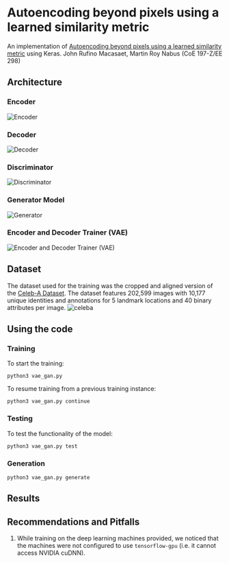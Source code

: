# Autoencoding beyond pixels using a learned similarity metric
An implementation of [Autoencoding beyond pixels using a learned similarity metric](https://arxiv.org/pdf/1512.09300.pdf) using Keras. 
John Rufino Macasaet, Martin Roy Nabus (CoE 197-Z/EE 298)

## Architecture
### Encoder
![Encoder](https://s3-ap-southeast-1.amazonaws.com/celebadataset/Original/vae_cnn_encoder.png)
### Decoder
![Decoder](https://i.imgur.com/TD3yVEo.png)
### Discriminator
![Discriminator](https://i.imgur.com/GF9GiVF.png)
### Generator Model
![Generator](https://i.imgur.com/L0SnRCm.png)
### Encoder and Decoder Trainer (VAE)
![Encoder and Decoder Trainer (VAE)](https://i.imgur.com/zjtVQvQ.png)

## Dataset
The dataset used for the training was the cropped and aligned version of the [Celeb-A Dataset](http://mmlab.ie.cuhk.edu.hk/projects/CelebA.html). The dataset features 202,599 images with 10,177 unique identities and annotations for 5 landmark locations and 40 binary attributes per image.
![celeba](http://mmlab.ie.cuhk.edu.hk/projects/celeba/intro.png)

## Using the code
### Training
To start the training:
```
python3 vae_gan.py
```
To resume training from a previous training instance:
```
python3 vae_gan.py continue
```

### Testing
To test the functionality of the model:
```
python3 vae_gan.py test
```

### Generation
```
python3 vae_gan.py generate
```

## Results


## Recommendations and Pitfalls
1. While training on the deep learning machines provided, we noticed that the machines were not configured to use `tensorflow-gpu` (i.e. it cannot access NVIDIA cuDNN).

